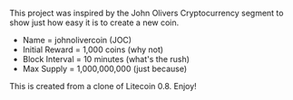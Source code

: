 This project was inspired by the John Olivers Cryptocurrency segment to show just how easy it is to create a new coin. 

* Name = johnolivercoin (JOC)
* Initial Reward = 1,000 coins (why not)
* Block Interval = 10 minutes (what's the rush)
* Max Supply = 1,000,000,000 (just because)

This is created from a clone of Litecoin 0.8. Enjoy!

